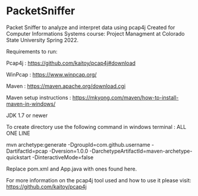 # PacketSniffer
 Packet Sniffer to analyze and interpret data using pcap4j
 Created for Computer Informations Systems course: Project Managment at Colorado State University Spring 2022.

 Requirements to run: 

   Pcap4j : https://github.com/kaitoy/pcap4j#download 

   WinPcap : https://www.winpcap.org/

   Maven : https://maven.apache.org/download.cgi  

   Maven setup instructions : https://mkyong.com/maven/how-to-install-maven-in-windows/ 

   JDK 1.7 or newer

   To create directory use the following command in windows terminal : ALL ONE LINE

   mvn archetype:generate -DgroupId=com.github.username -DartifactId=pcap -Dversion=1.0.0 -DarchetypeArtifactId=maven-archetype-quickstart -DinteractiveMode=false 

   Replace pom.xml and App.java with ones found here. 
   

For more information on the pcap4j tool used and how to use it please visit: 
https://github.com/kaitoy/pcap4j 

   